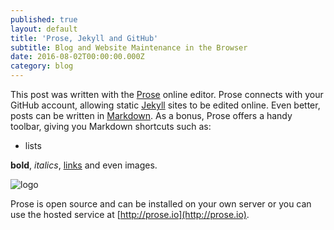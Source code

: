 ```yaml
---
published: true
layout: default
title: 'Prose, Jekyll and GitHub'
subtitle: Blog and Website Maintenance in the Browser
date: 2016-08-02T00:00:00.000Z
category: blog
---
```

This post was written with the [Prose](http://prose.io) online editor. Prose connects with your GitHub account, allowing static [Jekyll](https://jekyllrb.com) sites to be edited online. Even better, posts can be written in [Markdown](http://daringfireball.net/projects/markdown/). As a bonus, Prose offers a handy toolbar, giving you Markdown shortcuts such as:
 - lists

**bold**, _italics_, [links](#) and even images.

![logo](https://ohiourisa.github.io/img/prose.png)

Prose is open source and can be installed on your own server or you can use the hosted service at [http://prose.io](http://prose.io).
